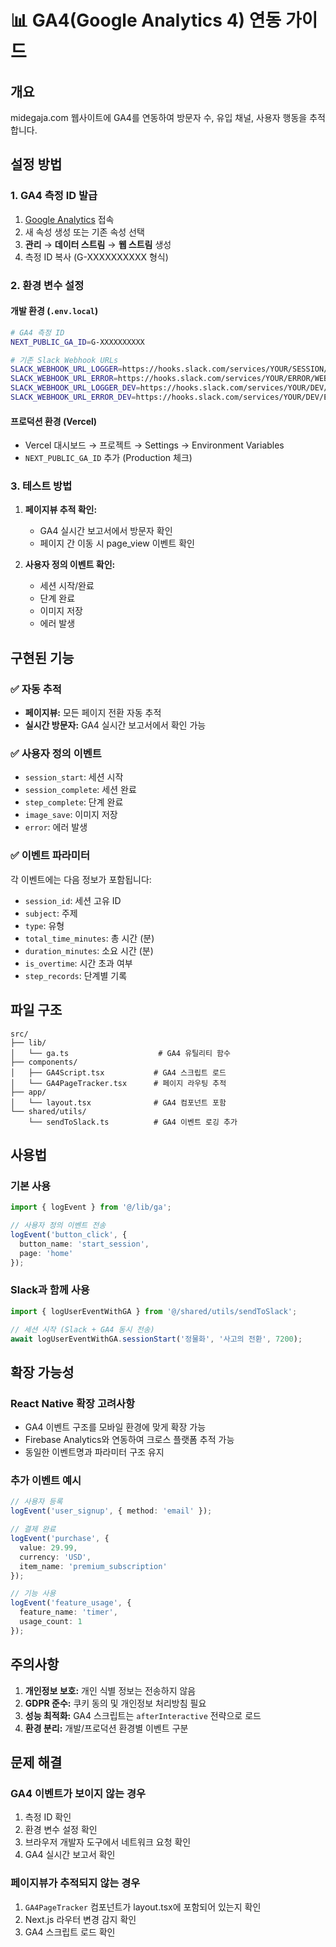 # 📊 GA4(Google Analytics 4) 연동 가이드

## 개요

midegaja.com 웹사이트에 GA4를 연동하여 방문자 수, 유입 채널, 사용자 행동을 추적합니다.

## 설정 방법

### 1. GA4 측정 ID 발급

1. [Google Analytics](https://analytics.google.com/) 접속
2. 새 속성 생성 또는 기존 속성 선택
3. **관리** → **데이터 스트림** → **웹 스트림** 생성
4. 측정 ID 복사 (G-XXXXXXXXXX 형식)

### 2. 환경 변수 설정

#### 개발 환경 (`.env.local`)
```bash
# GA4 측정 ID
NEXT_PUBLIC_GA_ID=G-XXXXXXXXXX

# 기존 Slack Webhook URLs
SLACK_WEBHOOK_URL_LOGGER=https://hooks.slack.com/services/YOUR/SESSION/WEBHOOK
SLACK_WEBHOOK_URL_ERROR=https://hooks.slack.com/services/YOUR/ERROR/WEBHOOK
SLACK_WEBHOOK_URL_LOGGER_DEV=https://hooks.slack.com/services/YOUR/DEV/SESSION/WEBHOOK
SLACK_WEBHOOK_URL_ERROR_DEV=https://hooks.slack.com/services/YOUR/DEV/ERROR/WEBHOOK
```

#### 프로덕션 환경 (Vercel)
- Vercel 대시보드 → 프로젝트 → Settings → Environment Variables
- `NEXT_PUBLIC_GA_ID` 추가 (Production 체크)

### 3. 테스트 방법

1. **페이지뷰 추적 확인:**
   - GA4 실시간 보고서에서 방문자 확인
   - 페이지 간 이동 시 page_view 이벤트 확인

2. **사용자 정의 이벤트 확인:**
   - 세션 시작/완료
   - 단계 완료
   - 이미지 저장
   - 에러 발생

## 구현된 기능

### ✅ 자동 추적
- **페이지뷰:** 모든 페이지 전환 자동 추적
- **실시간 방문자:** GA4 실시간 보고서에서 확인 가능

### ✅ 사용자 정의 이벤트
- `session_start`: 세션 시작
- `session_complete`: 세션 완료
- `step_complete`: 단계 완료
- `image_save`: 이미지 저장
- `error`: 에러 발생

### ✅ 이벤트 파라미터
각 이벤트에는 다음 정보가 포함됩니다:
- `session_id`: 세션 고유 ID
- `subject`: 주제
- `type`: 유형
- `total_time_minutes`: 총 시간 (분)
- `duration_minutes`: 소요 시간 (분)
- `is_overtime`: 시간 초과 여부
- `step_records`: 단계별 기록

## 파일 구조

```
src/
├── lib/
│   └── ga.ts                    # GA4 유틸리티 함수
├── components/
│   ├── GA4Script.tsx           # GA4 스크립트 로드
│   └── GA4PageTracker.tsx      # 페이지 라우팅 추적
├── app/
│   └── layout.tsx              # GA4 컴포넌트 포함
└── shared/utils/
    └── sendToSlack.ts          # GA4 이벤트 로깅 추가
```

## 사용법

### 기본 사용
```typescript
import { logEvent } from '@/lib/ga';

// 사용자 정의 이벤트 전송
logEvent('button_click', {
  button_name: 'start_session',
  page: 'home'
});
```

### Slack과 함께 사용
```typescript
import { logUserEventWithGA } from '@/shared/utils/sendToSlack';

// 세션 시작 (Slack + GA4 동시 전송)
await logUserEventWithGA.sessionStart('정물화', '사고의 전환', 7200);
```

## 확장 가능성

### React Native 확장 고려사항
- GA4 이벤트 구조를 모바일 환경에 맞게 확장 가능
- Firebase Analytics와 연동하여 크로스 플랫폼 추적 가능
- 동일한 이벤트명과 파라미터 구조 유지

### 추가 이벤트 예시
```typescript
// 사용자 등록
logEvent('user_signup', { method: 'email' });

// 결제 완료
logEvent('purchase', { 
  value: 29.99, 
  currency: 'USD',
  item_name: 'premium_subscription'
});

// 기능 사용
logEvent('feature_usage', { 
  feature_name: 'timer',
  usage_count: 1
});
```

## 주의사항

1. **개인정보 보호:** 개인 식별 정보는 전송하지 않음
2. **GDPR 준수:** 쿠키 동의 및 개인정보 처리방침 필요
3. **성능 최적화:** GA4 스크립트는 `afterInteractive` 전략으로 로드
4. **환경 분리:** 개발/프로덕션 환경별 이벤트 구분

## 문제 해결

### GA4 이벤트가 보이지 않는 경우
1. 측정 ID 확인
2. 환경 변수 설정 확인
3. 브라우저 개발자 도구에서 네트워크 요청 확인
4. GA4 실시간 보고서 확인

### 페이지뷰가 추적되지 않는 경우
1. `GA4PageTracker` 컴포넌트가 layout.tsx에 포함되어 있는지 확인
2. Next.js 라우터 변경 감지 확인
3. GA4 스크립트 로드 확인 
